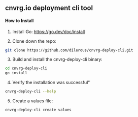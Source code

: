 ## cnvrg.io deployment cli tool

#### How to Install

1. Install Go:
https://go.dev/doc/install

2. Clone down the repo:
```bash
git clone https://github.com/dilerous/cnvrg-deploy-cli.git
```

3. Build and install the cnvrg-deploy-cli binary:
```bash
cd cnvrg-deploy-cli
go install
```

4. Verify the installation was successful"
```bash
cnvrg-deploy-cli --help
```

5. Create a values file:
```bash
cnvrg-deploy-cli create values
```
